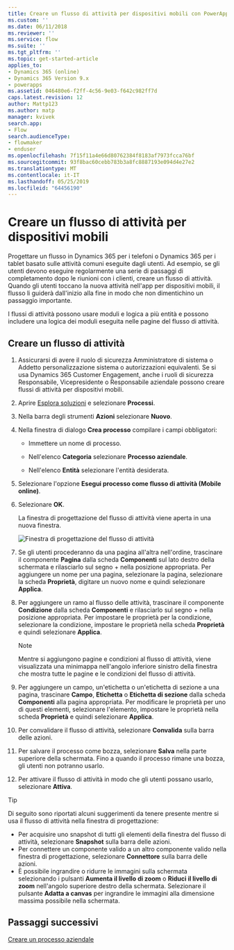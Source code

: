 ```yaml
---
title: Creare un flusso di attività per dispositivi mobili con PowerApps | MicrosoftDocs
ms.custom: ''
ms.date: 06/11/2018
ms.reviewer: ''
ms.service: flow
ms.suite: ''
ms.tgt_pltfrm: ''
ms.topic: get-started-article
applies_to:
- Dynamics 365 (online)
- Dynamics 365 Version 9.x
- powerapps
ms.assetid: 046480e6-f2ff-4c56-9e03-f642c982ff7d
caps.latest.revision: 12
author: Mattp123
ms.author: matp
manager: kvivek
search.app:
- Flow
search.audienceType:
- flowmaker
- enduser
ms.openlocfilehash: 7f15f11a4e66d80762384f8183af7973fcca76bf
ms.sourcegitcommit: 93f8bac60cebb783b3a8fc8887193e094d4e27e2
ms.translationtype: MT
ms.contentlocale: it-IT
ms.lasthandoff: 05/25/2019
ms.locfileid: "64456190"
---
```

# <a name="create-a-mobile-task-flow"></a>Creare un flusso di attività per dispositivi mobili

Progettare un flusso in Dynamics 365 per i telefoni o Dynamics 365 per i tablet basato sulle attività comuni eseguite dagli utenti. Ad esempio, se gli utenti devono eseguire regolarmente una serie di passaggi di completamento dopo le riunioni con i clienti, creare un flusso di attività. Quando gli utenti toccano la nuova attività nell'app per dispositivi mobili, il flusso li guiderà dall'inizio alla fine in modo che non dimentichino un passaggio importante.  
  
 I flussi di attività possono usare moduli e logica a più entità e possono includere una logica dei moduli eseguita nelle pagine del flusso di attività.  
  
## <a name="create-a-task-flow"></a>Creare un flusso di attività
  
1. Assicurarsi di avere il ruolo di sicurezza Amministratore di sistema o Addetto personalizzazione sistema o autorizzazioni equivalenti. Se si usa Dynamics 365 Customer Engagement, anche i ruoli di sicurezza Responsabile, Vicepresidente o Responsabile aziendale possono creare flussi di attività per dispositivi mobili. 
  
2. Aprire [Esplora soluzioni](/powerapps/maker/model-driven-apps/advanced-navigation#solution-explorer) e selezionare **Processi**.  
  
3.  Nella barra degli strumenti **Azioni** selezionare **Nuovo**.  
  
4.  Nella finestra di dialogo **Crea processo** compilare i campi obbligatori:  
  
    -   Immettere un nome di processo.  
  
    -   Nell'elenco **Categoria** selezionare **Processo aziendale**.  
  
    -   Nell'elenco **Entità** selezionare l'entità desiderata.  
  
5.  Selezionare l'opzione **Esegui processo come flusso di attività (Mobile online)**.  
  
6.  Selezionare **OK**.
  
     La finestra di progettazione del flusso di attività viene aperta in una nuova finestra.  
  
     ![Finestra di progettazione del flusso di attività](media/task-flow-designer-window.png "Finestra di progettazione del flusso di attività") 
  
7.  Se gli utenti procederanno da una pagina all'altra nell'ordine, trascinare il componente **Pagina** dalla scheda **Componenti** sul lato destro della schermata e rilasciarlo sul segno + nella posizione appropriata. Per aggiungere un nome per una pagina, selezionare la pagina, selezionare la scheda **Proprietà**, digitare un nuovo nome e quindi selezionare **Applica**.  
  
8.  Per aggiungere un ramo al flusso delle attività, trascinare il componente **Condizione** dalla scheda **Componenti** e rilasciarlo sul segno + nella posizione appropriata. Per impostare le proprietà per la condizione, selezionare la condizione, impostare le proprietà nella scheda **Proprietà** e quindi selezionare **Applica**.  
  
    > [!NOTE]
    >  Mentre si aggiungono pagine e condizioni al flusso di attività, viene visualizzata una minimappa nell'angolo inferiore sinistro della finestra che mostra tutte le pagine e le condizioni del flusso di attività.  
  
9. Per aggiungere un campo, un'etichetta o un'etichetta di sezione a una pagina, trascinare **Campo**, **Etichetta** o **Etichetta di sezione** dalla scheda **Componenti** alla pagina appropriata. Per modificare le proprietà per uno di questi elementi, selezionare l'elemento, impostare le proprietà nella scheda **Proprietà** e quindi selezionare **Applica**.  
  
10. Per convalidare il flusso di attività, selezionare **Convalida** sulla barra delle azioni.  
  
11. Per salvare il processo come bozza, selezionare **Salva** nella parte superiore della schermata. Fino a quando il processo rimane una bozza, gli utenti non potranno usarlo.  
  
12. Per attivare il flusso di attività in modo che gli utenti possano usarlo, selezionare **Attiva**.  
  
> [!TIP]
>  Di seguito sono riportati alcuni suggerimenti da tenere presente mentre si usa il flusso di attività nella finestra di progettazione:  
>   
> -  Per acquisire uno snapshot di tutti gli elementi della finestra del flusso di attività, selezionare **Snapshot** sulla barra delle azioni.  
> -  Per connettere un componente valido a un altro componente valido nella finestra di progettazione, selezionare **Connettore** sulla barra delle azioni.  
> -  È possibile ingrandire o ridurre le immagini sulla schermata selezionando i pulsanti **Aumenta il livello di zoom** o **Riduci il livello di zoom** nell'angolo superiore destro della schermata. Selezionare il pulsante **Adatta a canvas** per ingrandire le immagini alla dimensione massima possibile nella schermata.  
  
## <a name="next-steps"></a>Passaggi successivi  
 [Creare un processo aziendale](create-business-process-flow.md)   

